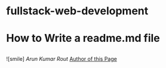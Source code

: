 # fullstack-web-development




# How to Write a readme.md file
## 

![smile]
_Arun Kumar Rout_
[Author of this Page](https://arunkumarrout.in)